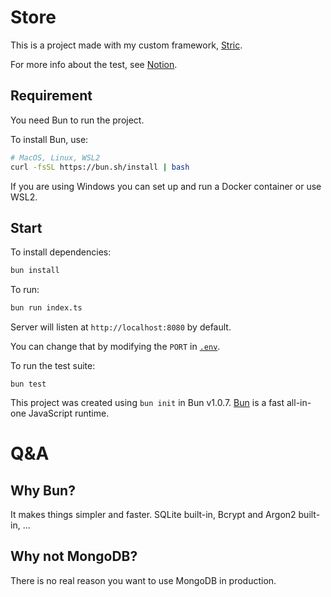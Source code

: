 # Store
This is a project made with my custom framework, [Stric](https://github.com/bunsvr).

For more info about the test, see [Notion](https://mindxschool.notion.site/X-Career-Level-3-Test-239ac6279efd43a9a8ee3072d2815a7e).

## Requirement
You need Bun to run the project.

To install Bun, use:
```bash
# MacOS, Linux, WSL2
curl -fsSL https://bun.sh/install | bash
```

If you are using Windows you can set up and run a Docker container or use WSL2.

## Start
To install dependencies:
```bash
bun install
```

To run:
```bash
bun run index.ts
```

Server will listen at `http://localhost:8080` by default. 

You can change that by modifying the `PORT` in [`.env`](./.env).

To run the test suite:
```
bun test
```

This project was created using `bun init` in Bun v1.0.7. [Bun](https://bun.sh) is a fast all-in-one JavaScript runtime.

# Q&A

## Why Bun?
It makes things simpler and faster. SQLite built-in, Bcrypt and Argon2 built-in, ...

## Why not MongoDB?
There is no real reason you want to use MongoDB in production.

